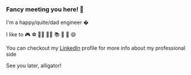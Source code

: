 ### Fancy meeting you here! 👋


I'm a happy/quite/dad engineer �

I like to 🎮 ⚽️ 🏃‍♂️ 🚴‍♂️ 📚 🎹 🚀 😄

You can checkout my [LinkedIn](https://www.linkedin.com/in/developerium/) profile for more info about my professional side

See you later, alligator!

<!--
**developerium/developerium** is a ✨ _special_ ✨ repository because its `README.md` (this file) appears on your GitHub profile.

Here are some ideas to get you started:

- 🔭 I’m currently working on ...
- 🌱 I’m currently learning ...
- 👯 I’m looking to collaborate on ...
- 🤔 I’m looking for help with ...
- 💬 Ask me about ...
- 📫 How to reach me: ...
- 😄 Pronouns: ...
- ⚡ Fun fact: ...
-->

